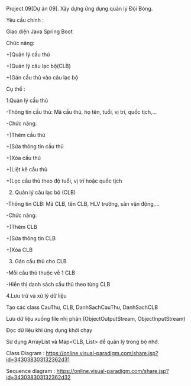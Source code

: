 Project 09[Dự án 09]. Xây dựng ứng dụng quản lý Đội Bóng.

Yêu cầu chính :

Giao diện Java Spring Boot

Chức năng:

+)Quản lý cầu thủ

+)Quản lý câu lạc bộ(CLB)

+)Gán cầu thủ vào câu lạc bộ

Cụ thể : 

1.Quản lý cầu thủ

-Thông tin cầu thủ: Mã cầu thủ, họ tên, tuổi, vị trí, quốc tịch,...

-Chức năng:

+)Thêm cầu thủ

+)Sửa thông tin cầu thủ

+)Xóa cầu thủ

+)Liệt kê cầu thủ

+)Lọc cầu thủ theo độ tuổi, vị trí hoặc quốc tịch

2. Quản lý câu lạc bộ (CLB)

-Thông tin CLB: Mã CLB, tên CLB, HLV trưởng, sân vận động,...

-Chức năng:

+)Thêm CLB

+)Sửa thông tin CLB

+)Xóa CLB

3. Gán cầu thủ cho CLB

-Mỗi cầu thủ thuộc về 1 CLB

-Hiển thị danh sách cầu thủ theo từng CLB

4.Lưu trữ và xử lý dữ liệu

Tạo các class CauThu, CLB, DanhSachCauThu, DanhSachCLB

Lưu dữ liệu xuống file nhị phân (ObjectOutputStream, ObjectInputStream)

Đọc dữ liệu khi ứng dụng khởi chạy

Sử dụng ArrayList<CauThu> và Map<CLB, List<CauThu>> để quản lý trong bộ nhớ.


Class Diagram :
https://online.visual-paradigm.com/share.jsp?id=343038303132362d31

Sequence diagram :
https://online.visual-paradigm.com/share.jsp?id=343038303132362d32


